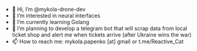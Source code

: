 - 👋 Hi, I’m @mykola-drone-dev
- 👀 I’m interested in neural interfaces
- 🌱 I’m currently learning Golang
- 💞️ I’m planning to develop a telegram bot that will scrap data from local ticket shop and alert me when tickets arrive (after Ukraine wins the war)
- 📫 How to reach me: mykola.papenko [at] gmail or t.me/Reactive_Cat
